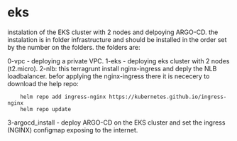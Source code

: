 # eks
instalation of the EKS cluster with 2 nodes and delpoying ARGO-CD.
the instalation is in folder infrastructure and should be installed in the order set by the number on the folders.
the folders are:

0-vpc - deploying a private VPC.
1-eks - deploying eks cluster with 2 nodes (t2.micro).
2-nlb:
    this terragrunt install nginx-ingress and deply the NLB loadbalancer.
    befor applying the nginx-ingress there it is nececery to download the help repo:

        helm repo add ingress-nginx https://kubernetes.github.io/ingress-nginx
        helm repo update

3-argocd_install - deploy ARGO-CD on the EKS cluster and set the ingress (NGINX) configmap exposing to the internet.

